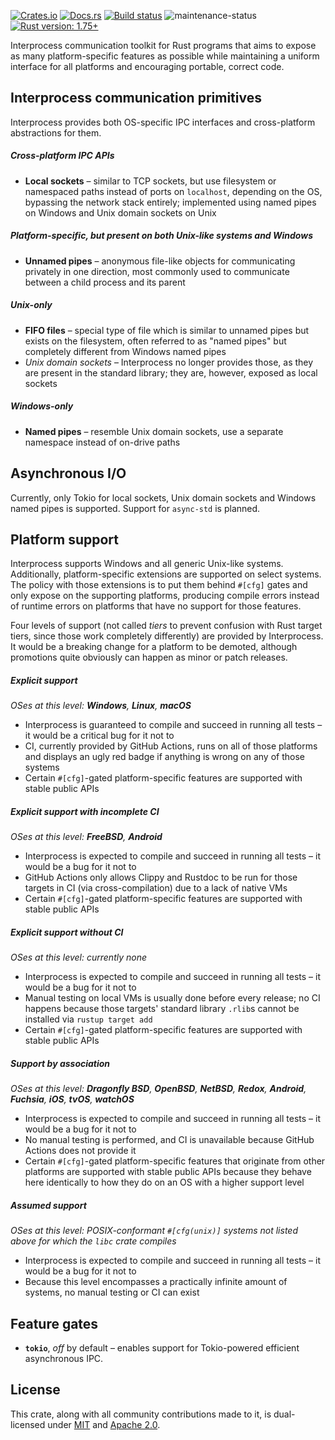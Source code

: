 [![Crates.io](https://img.shields.io/crates/v/interprocess)](https://crates.io/crates/interprocess "Interprocess on Crates.io")
[![Docs.rs](https://img.shields.io/badge/documentation-docs.rs-informational)](https://docs.rs/interprocess "interprocess on Docs.rs")
[![Build status](https://github.com/kotauskas/interprocess/actions/workflows/checks_and_tests.yml/badge.svg)](https://github.com/kotauskas/interprocess/actions/workflows/checks_and_tests.yml)
![maintenance-status](https://img.shields.io/badge/maintenance-actively%20developed-brightgreen)
[![Rust version: 1.75+](https://img.shields.io/badge/rust%20version-1.75+-orange)][blogpost]

Interprocess communication toolkit for Rust programs that aims to expose as many
platform-specific features as possible while maintaining a uniform interface for all platforms and
encouraging portable, correct code.

## Interprocess communication primitives
Interprocess provides both OS-specific IPC interfaces and cross-platform abstractions for them.

##### Cross-platform IPC APIs
-	**Local sockets** – similar to TCP sockets, but use filesystem or namespaced paths instead of
	ports on `localhost`, depending on the OS, bypassing the network stack entirely; implemented
	using named pipes on Windows and Unix domain sockets on Unix

##### Platform-specific, but present on both Unix-like systems and Windows
-	**Unnamed pipes** – anonymous file-like objects for communicating privately in one direction,
	most commonly used to communicate between a child process and its parent

##### Unix-only
-	**FIFO files** – special type of file which is similar to unnamed pipes but exists on the
	filesystem, often referred to as "named pipes" but completely different from Windows named pipes
-	*Unix domain sockets* – Interprocess no longer provides those, as they are present in the
	standard library; they are, however, exposed as local sockets

##### Windows-only
-	**Named pipes** – resemble Unix domain sockets, use a separate namespace instead of on-drive
	paths

## Asynchronous I/O
Currently, only Tokio for local sockets, Unix domain sockets and Windows named pipes is supported.
Support for `async-std` is planned.

## Platform support
Interprocess supports Windows and all generic Unix-like systems. Additionally, platform-specific
extensions are supported on select systems. The policy with those extensions is to put them behind
`#[cfg]` gates and only expose on the supporting platforms, producing compile errors instead of
runtime errors on platforms that have no support for those features.

Four levels of support (not called *tiers* to prevent confusion with Rust target tiers, since those
work completely differently) are provided by Interprocess. It would be a breaking change for a
platform to be demoted, although promotions quite obviously can happen as minor or patch releases.

##### Explicit support
*OSes at this level: **Windows**, **Linux**, **macOS***

-	Interprocess is guaranteed to compile and succeed in running all tests – it would be a critical
	bug for it not to
-	CI, currently provided by GitHub Actions, runs on all of those platforms and displays an ugly red
	badge if anything is wrong on any of those systems
-	Certain `#[cfg]`-gated platform-specific features are supported with stable public APIs

##### Explicit support with incomplete CI
*OSes at this level: **FreeBSD**, **Android***

-	Interprocess is expected to compile and succeed in running all tests – it would be a bug for it
	not to
-	GitHub Actions only allows Clippy and Rustdoc to be run for those targets in CI (via
	cross-compilation) due to a lack of native VMs
-	Certain `#[cfg]`-gated platform-specific features are supported with stable public APIs

##### Explicit support without CI
*OSes at this level: currently none*

-	Interprocess is expected to compile and succeed in running all tests – it would be a bug for it
	not to
-	Manual testing on local VMs is usually done before every release; no CI happens because those
	targets' standard library `.rlib`s cannot be installed via `rustup target add`
-	Certain `#[cfg]`-gated platform-specific features are supported with stable public APIs

##### Support by association
*OSes at this level: **Dragonfly BSD**, **OpenBSD**, **NetBSD**, **Redox**, **Android**,
**Fuchsia**, **iOS**, **tvOS**, **watchOS***

-	Interprocess is expected to compile and succeed in running all tests – it would be a bug for it not to
-	No manual testing is performed, and CI is unavailable because GitHub Actions does not provide it
-	Certain `#[cfg]`-gated platform-specific features that originate from other platforms are
	supported with stable public APIs because they behave here identically to how they do on an OS with
	a higher support level

##### Assumed support
*OSes at this level: POSIX-conformant `#[cfg(unix)]` systems not listed above for which the `libc` crate compiles*

-	Interprocess is expected to compile and succeed in running all tests – it would be a bug for it
	not to
-	Because this level encompasses a practically infinite amount of systems, no manual testing or CI
	can exist

## Feature gates
-	**`tokio`**, *off* by default – enables support for Tokio-powered efficient asynchronous IPC.

## License
This crate, along with all community contributions made to it, is dual-licensed under [MIT] and
[Apache 2.0].

[MIT]: https://choosealicense.com/licenses/mit/
[Apache 2.0]: https://choosealicense.com/licenses/apache-2.0/
[blogpost]: https://blog.rust-lang.org/2023/12/28/Rust-1.75.0.html
